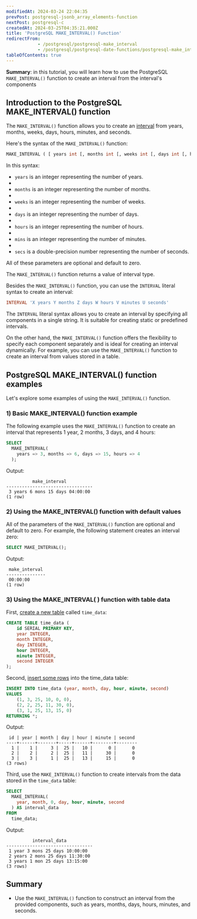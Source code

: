 ```yaml
---
modifiedAt: 2024-03-24 22:04:35
prevPost: postgresql-jsonb_array_elements-function
nextPost: postgresql-c
createdAt: 2024-03-25T04:35:21.000Z
title: 'PostgreSQL MAKE_INTERVAL() Function'
redirectFrom:
            - /postgresql/postgresql-make_interval 
            - /postgresql/postgresql-date-functions/postgresql-make_interval
tableOfContents: true
---
```



**Summary**: in this tutorial, you will learn how to use the PostgreSQL `MAKE_INTERVAL()` function to create an interval from the interval's components

## Introduction to the PostgreSQL MAKE_INTERVAL() function

The `MAKE_INTERVAL()` function allows you to create an [interval](/postgresql/postgresql-interval) from years, months, weeks, days, hours, minutes, and seconds.

Here's the syntax of the `MAKE_INTERVAL()` function:

```sql
MAKE_INTERVAL ( [ years int [, months int [, weeks int [, days int [, hours int [, mins int [, secs double precision ]]]]]]] ) → interval
```

In this syntax:

- `years` is an integer representing the number of years.
-
- `months` is an integer representing the number of months.
-
- `weeks` is an integer representing the number of weeks.
-
- `days` is an integer representing the number of days.
-
- `hours` is an integer representing the number of hours.
-
- `mins` is an integer representing the number of minutes.
-
- `secs` is a double-precision number representing the number of seconds.

All of these parameters are optional and default to zero.

The `MAKE_INTERVAL()` function returns a value of interval type.

Besides the `MAKE_INTERVAL()` function, you can use the `INTERVAL` literal syntax to create an interval:

```sql
INTERVAL 'X years Y months Z days W hours V minutes U seconds'
```

The `INTERVAL` literal syntax allows you to create an interval by specifying all components in a single string. It is suitable for creating static or predefined intervals.

On the other hand, the `MAKE_INTERVAL()` function offers the flexibility to specify each component separately and is ideal for creating an interval dynamically. For example, you can use the `MAKE_INTERVAL()` function to create an interval from values stored in a table.

## PostgreSQL MAKE_INTERVAL() function examples

Let's explore some examples of using the `MAKE_INTERVAL()` function.

### 1) Basic MAKE_INTERVAL() function example

The following example uses the `MAKE_INTERVAL()` function to create an interval that represents 1 year, 2 months, 3 days, and 4 hours:

```sql
SELECT
  MAKE_INTERVAL(
    years => 3, months => 6, days => 15, hours => 4
  );
```

Output:

```
          make_interval
---------------------------------
 3 years 6 mons 15 days 04:00:00
(1 row)
```

### 2) Using the MAKE_INTERVAL() function with default values

All of the parameters of the `MAKE_INTERVAL()` function are optional and default to zero. For example, the following statement creates an interval zero:

```sql
SELECT MAKE_INTERVAL();
```

Output:

```
 make_interval
---------------
 00:00:00
(1 row)
```

### 3) Using the MAKE_INTERVAL( ) function with table data

First, [create a new table](/postgresql/postgresql-create-table) called `time_data`:

```sql
CREATE TABLE time_data (
    id SERIAL PRIMARY KEY,
    year INTEGER,
    month INTEGER,
    day INTEGER,
    hour INTEGER,
    minute INTEGER,
    second INTEGER
);
```

Second, [insert some rows](/postgresql/postgresql-insert-multiple-rows) into the time_data table:

```sql
INSERT INTO time_data (year, month, day, hour, minute, second)
VALUES
    (1, 3, 25, 10, 0, 0),
    (2, 2, 25, 11, 30, 0),
    (3, 1, 25, 13, 15, 0)
RETURNING *;
```

Output:

```
 id | year | month | day | hour | minute | second
----+------+-------+-----+------+--------+--------
  1 |    1 |     3 |  25 |   10 |      0 |      0
  2 |    2 |     2 |  25 |   11 |     30 |      0
  3 |    3 |     1 |  25 |   13 |     15 |      0
(3 rows)
```

Third, use the `MAKE_INTERVAL()` function to create intervals from the data stored in the `time_data` table:

```sql
SELECT
  MAKE_INTERVAL(
    year, month, 0, day, hour, minute, second
  ) AS interval_data
FROM
  time_data;
```

Output:

```
          interval_data
---------------------------------
 1 year 3 mons 25 days 10:00:00
 2 years 2 mons 25 days 11:30:00
 3 years 1 mon 25 days 13:15:00
(3 rows)
```

## Summary

- Use the `MAKE_INTERVAL()` function to construct an interval from the provided components, such as years, months, days, hours, minutes, and seconds.
